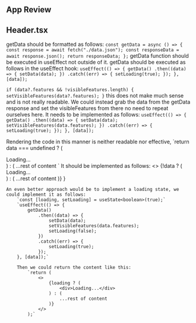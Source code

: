 ## App Review

## Header.tsx

getData should be formatted as follows: 
    `const getData = async () => {
        const response = await fetch("./data.json");
        const responseData = await response.json();
        return responseData;
    };`
getData function should be executed in useEffect not outside of it.
getData should be executed as follows in the useEffect hook:
    `useEffect(() => {
        getData()
            .then((data) => {
                setData(data);
            })
            .catch((err) => {
                setLoading(true);
            });
    }, [data]);`

`if (data?.features && !visibleFeatures.length) {
  setVisibleFeatures(data?.features);
}` this does not make much sense and is not really readable. We could instead grab the data from the getData response and set the visibleFeatures from there no need to repeat ourselves here. It needs to be implemented as follows:
    `useEffect(() => {
        getData()
            .then((data) => {
                setData(data);
                setVisibleFeatures(data.features);
            })
            .catch((err) => {
                setLoading(true);
            });
    }, [data]);`

Rendering the code in this manner is neither readable nor effective, 
`return data === undefined ? (
<div>Loading...</div>
) : (
    ...rest of content
    `
It should be implemented as follows:
    <>
        {!data ? (
            <div>Loading...</div>
        ) : (
            ...rest of content
        )}
        }
    </>

    An even better approach would be to implement a loading state, we could implement it as follows:
        `const [loading, setLoading] = useState<boolean>(true);`
        `useEffect(() => {
            getData()
                .then((data) => {
                    setData(data);
                    setVisibleFeatures(data.features);
                    setLoading(false);
                })
                .catch((err) => {
                    setLoading(true);
                });
        }, [data]);`

        Then we could return the content like this:
            `return (
                <>
                    {loading ? (
                        <div>Loading...</div>
                    ) : (
                        ...rest of content
                    )}
                </>
            );`
